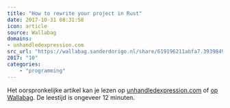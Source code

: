 ```yaml
---
title: "How to rewrite your project in Rust"
date: 2017-10-31 08:31:58
icon: article
source: Wallabag
domains:
- unhandledexpression.com
src_url: "https://wallabag.sanderdorigo.nl/share/619196211abfa7.39398498"
2017: "10"
categories:
    - "programming"
---
```

Het oorspronkelijke artikel kan je lezen op [unhandledexpression.com](https://unhandledexpression.com/2017/07/12/how-to-rewrite-you-project-in-rust/) of [op Wallabag](https://wallabag.sanderdorigo.nl/share/619196211abfa7.39398498). De leestijd is ongeveer 12 minuten.